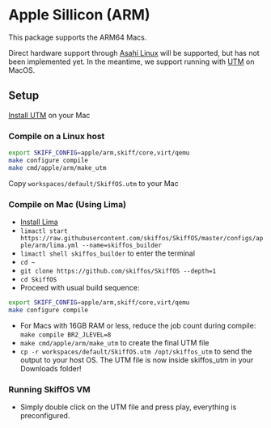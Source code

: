 # Apple Sillicon (ARM)

This package supports the ARM64 Macs.

Direct hardware support through [Asahi Linux] will be supported, but has not
been implemented yet. In the meantime, we support running with [UTM] on MacOS.

[Asahi Linux]: https://asahilinux.org/
[UTM]: https://github.com/utmapp/UTM

## Setup

[Install UTM](https://getutm.app) on your Mac

### Compile on a Linux host

```bash
export SKIFF_CONFIG=apple/arm,skiff/core,virt/qemu
make configure compile
make cmd/apple/arm/make_utm
```
Copy `workspaces/default/SkiffOS.utm` to your Mac

### Compile on Mac (Using Lima)

- [Install Lima](https://github.com/lima-vm/lima?tab=readme-ov-file#getting-started)
- `limactl start https://raw.githubusercontent.com/skiffos/SkiffOS/master/configs/apple/arm/lima.yml --name=skiffos_builder`
- `limactl shell skiffos_builder` to enter the terminal
- `cd ~`
- `git clone https://github.com/skiffos/SkiffOS --depth=1`
- `cd SkiffOS`
- Proceed with usual build sequence:
```bash
export SKIFF_CONFIG=apple/arm,skiff/core,virt/qemu
make configure compile
```
  - For Macs with 16GB RAM or less, reduce the job count during compile: `make compile BR2_JLEVEL=8`
- `make cmd/apple/arm/make_utm` to create the final UTM file
- `cp -r workspaces/default/SkiffOS.utm /opt/skiffos_utm` to send the output to your host OS. The UTM file is now inside skiffos_utm in your Downloads folder!

### Running SkiffOS VM

- Simply double click on the UTM file and press play, everything is preconfigured.
